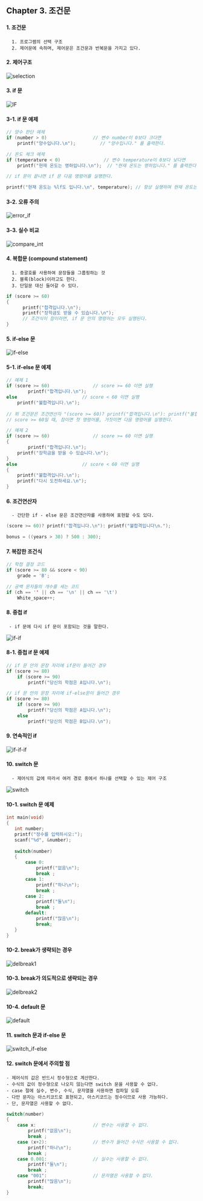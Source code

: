 ##  Chapter 3. 조건문       

#### 1. 조건문
      
      1. 프로그램의 선택 구조
      2. 제어문에 속하며, 제어문은 조건문과 반복문을 가지고 있다.
      
#### 2. 제어구조

![selection](https://github.com/BangYunseo/TIL/blob/main/C/Image/selection.PNG)

#### 3. if 문

![IF](https://github.com/BangYunseo/TIL/blob/main/C/Image/IF.PNG)   

#### 3-1. if 문 예제

```C
// 양수 판단 예제
if (number > 0)					// 변수 number이 0보다 크다면
	printf("양수입니다.\n");		    // "양수입니다." 를 출력한다.
```

```C
// 온도 체크 예제
if (temperature < 0)				// 변수 temperature이 0보다 낮다면
	printf("현재 온도는 영하입니다.\n");	// "현재 온도는 영하입니다." 를 출력한다.

// if 문이 끝나면 if 문 다음 명령어를 실행한다.

printf("현재 온도는 %lf도 입니다.\n", temperature); // 항상 실행하며 현재 온도는 실수형 숫자로 표기한다.
```

#### 3-2. 오류 주의

![error_if](https://github.com/BangYunseo/TIL/blob/main/C/Image/error_if.PNG)   

#### 3-3. 실수 비교

![compare_int](https://github.com/BangYunseo/TIL/blob/main/C/Image/compare_int.PNG)   

#### 4. 복합문 (compound statement)

      1. 중괄호를 사용하여 문장들을 그룹핑하는 것
      2. 블록(block)이라고도 한다.
      3. 단일문 대신 들어갈 수 있다.

```C
if (score >= 60)
{
      printf("합격입니다.\n");
      printf("장학금도 받을 수 있습니다.\n");
      // 조건식이 참이라면, if 문 안의 명령어는 모두 실행된다.
}

``` 
  
#### 5. if-else 문

![if-else](https://github.com/BangYunseo/TIL/blob/main/C/Image/ifelse.PNG)

#### 5-1. if-else 문 예제

```C
// 예제 1
if (score >= 60)				// score >= 60 이면 실행
      	printf("합격입니다.\n");
else						// score < 60 이면 실행
	printf("불합격입니다.\n");
	
// 위 조건문은 조건연산자 "(score >= 60)? printf("합격입니다.\n"): printf("불합격입니다\n.");" 로 나타낼 수 있다
// score >= 60일 때, 참이면 첫 명령어를, 거짓이면 다음 명령어를 실행한다.
``` 
```C
// 예제 2 
if (score >= 60)				// score >= 60 이면 실행
{
      	printf("합격입니다.\n");
	printf("장학금을 받을 수 있습니다.\n");
}
else						// score < 60 이면 실행
{
	printf("불합격입니다.\n");
	printf("다시 도전하세요.\n");
}
```

#### 6. 조건연산자

      - 간단한 if - else 문은 조건연산자를 사용하여 표현할 수도 있다.
```C
(score >= 60)? printf("합격입니다.\n"): printf("불합격입니다\n.");
```
 ```C
bonus = ((years > 30) ? 500 : 300);
```
            
#### 7. 복잡한 조건식

```C
// 학점 결정 코드
if (score >= 80 && score < 90)
	grade = 'B';
```
```C
// 공백 문자들의 개수를 세는 코드
if (ch == '' || ch == '\n' || ch == '\t')
	White_space++;
```
  
#### 8. 중첩 if

     - if 문에 다시 if 문이 포함되는 것을 말한다.    
![if-if](https://github.com/BangYunseo/TIL/blob/main/C/Image/ifif.PNG)

#### 8-1. 중첩 if 문 예제

```C
// if 문 안의 문장 자리에 if문이 들어간 경우
if (score >= 80)
	if (score >= 90)
		printf("당신의 학점은 A입니다.\n");
```
```C
// if 문 안의 문장 자리에 if-else문이 들어간 경우
if (score >= 80)
	if (score >= 90)
		printf("당신의 학점은 A입니다.\n");
	else
		printf("당신의 학점은 B입니다.\n");
```

#### 9. 연속적인 if

![if-if-if](https://github.com/BangYunseo/TIL/blob/main/C/Image/ififif.PNG)
 
#### 10. switch 문 

      - 제어식의 값에 따라서 여러 경로 중에서 하나를 선택할 수 있는 제어 구조 
      
![switch](https://github.com/BangYunseo/TIL/blob/main/C/Image/switch.PNG)

#### 10-1. switch 문 예제 

 ```C
int main(void) 
{ 
	int number; 
	printf("정수를 입력하시오:"); 
	scanf("%d", &number); 
	
	switch(number) 
	{
		case 0: 
			printf("없음\n"); 
			break ;
		case 1: 
			printf("하나\n"); 
			break ;
		case 2: 
			printf("둘\n"); 
			break ;
		default: 
			printf("많음\n"); 
			break;
	} 
} 
```

#### 10-2. break가 생략되는 경우   

![delbreak1](https://github.com/BangYunseo/TIL/blob/main/C/Image/delbreak1.PNG)
 
#### 10-3. break가 의도적으로 생략되는 경우      

![delbreak2](https://github.com/BangYunseo/TIL/blob/main/C/Image/delbreak2.PNG)

#### 10-4. default 문

![default](https://github.com/BangYunseo/TIL/blob/main/C/Image/default.PNG)

#### 11. switch 문과 if-else 문     
            
![switch_if-else](https://github.com/BangYunseo/TIL/blob/main/C/Image/switch_if-else.PNG)  


#### 12. switch 문에서 주의할 점   

	- 제어식의 값은 반드시 정수형으로 계산한다.
	- 수식의 값이 정수형으로 나오지 않는다면 switch 문을 사용할 수 없다.
	- case 절에 실수, 변수, 수식, 문자열을 사용하면 컴파일 오류
	- 다만 문자는 아스키코드로 표현되고, 아스키코드는 정수이므로 사용 가능하다.
	- 단, 문자열은 사용할 수 없다.
	
```C
switch(number) 
{
	case x: 					// 변수는 사용할 수 없다.
		printf("없음\n"); 
		break ;
	case (x+2):					// 변수가 들어간 수식은 사용할 수 없다.		 
		printf("하나\n"); 
		break ;
	case 0.001:					// 실수는 사용할 수 없다. 
		printf("둘\n"); 
		break ;
	case "001":					// 문자열은 사용할 수 없다. 
		printf("많음\n"); 
		break; 
} 
```

